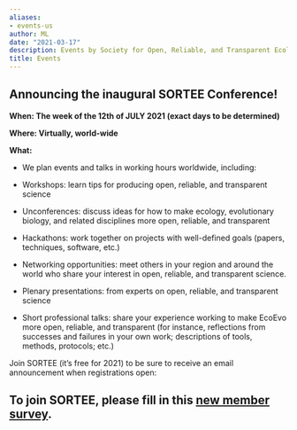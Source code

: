 ```yaml
---
aliases:
- events-us
author: ML
date: "2021-03-17"
description: Events by Society for Open, Reliable, and Transparent Ecology and Evolutionary biology (SORTEE)
title: Events
---
```


## Announcing the inaugural SORTEE Conference!   

**When: The week of the 12th of JULY 2021 (exact days to be determined)**   

**Where: Virtually, world-wide**     

**What:**

* We plan events and talks in working hours worldwide, including:

* Workshops: learn tips for producing open, reliable, and transparent science

* Unconferences: discuss ideas for how to make ecology, evolutionary biology, and related disciplines more open, reliable, and transparent

* Hackathons: work together on projects with well-defined goals (papers, techniques, software, etc.)

* Networking opportunities: meet others in your region and around the world who share your interest in open, reliable, and transparent science. 

* Plenary presentations: from experts on open, reliable, and transparent science

* Short professional talks: share your experience working to make EcoEvo more open, reliable, and transparent (for instance, reflections from successes and failures in your own work; descriptions of tools, methods, protocols; etc.)

Join SORTEE (it’s free for 2021) to be sure to receive an email announcement when registrations open: 

## To join SORTEE, please fill in this [new member survey](https://whitmancollege.qualtrics.com/jfe/form/SV_8cVHlAEMUoPRr01).    






